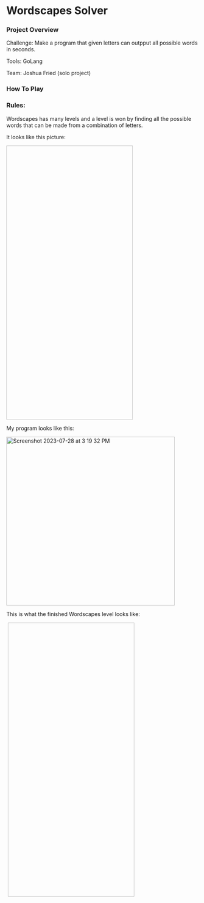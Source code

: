 # Wordscapes Solver 

### Project Overview

Challenge: Make a program that given letters can outpput all possible words in seconds.

Tools: GoLang

Team: Joshua Fried (solo project)
### How To Play 

### Rules: 
Wordscapes has many levels and a level is won by finding all the possible words that can be made from a combination of letters. 

It looks like this picture: 

<img scr="https://github.com/Josh-Fried/Portfolio/assets/98046392/c60366a4-ae98-469d-a0c4-d622cb65a1cb" width="332" height="718">

My program looks like this: 

<img width="442" alt="Screenshot 2023-07-28 at 3 19 32 PM" src="https://github.com/Josh-Fried/Portfolio/assets/98046392/c4611c3d-8816-44b8-9ece-301445cf3856">


This is what the finished Wordscapes level looks like: 

<img scr="https://github.com/Josh-Fried/Portfolio/assets/98046392/6bf4140f-1639-467c-9325-315f91f3a769">

<img scr="https://github.com/Josh-Fried/Portfolio/assets/98046392/a8ef500d-d372-48e0-b6dc-58848752e188" width="332" height="718">
